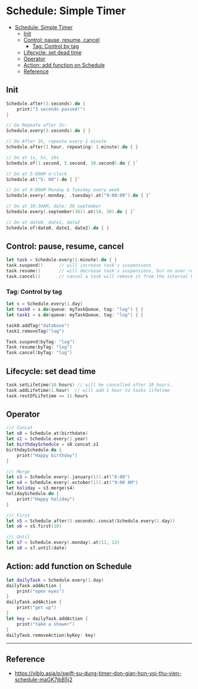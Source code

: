 # Schedule: Simple Timer

- [Schedule: Simple Timer](#schedule-simple-timer)
  - [Init](#init)
  - [Control: pause, resume, cancel](#control-pause-resume-cancel)
    - [Tag: Control by tag](#tag-control-by-tag)
  - [Lifecycle: set dead time](#lifecycle-set-dead-time)
  - [Operator](#operator)
  - [Action: add function on Schedule](#action-add-function-on-schedule)
  - [Reference](#reference)


## Init

```swift
Schedule.after(3.seconds).do {
    print("3 seconds passed!")
}

// Do Repeate after 3s:
Schedule.every(3.seconds).do { }

// Do After 1h, repeate every 1 minute
Schedule.after(1.hour, repeating: 1.minute).do { }

// Do at 1s, 5s, 10s
Schedule.of(1.second, 5.second, 10.second).do { }`

// Do at 5:00AM o'clock
Schedule.at("5: 00").do { }`

// Do at 9:00AM Monday & Tuesday every week
Schedule.every(.monday, .tuesday).at("9:00:00").do { }`

// Do at 10:30AM, date: 30 september
Schedule.every(.september(30)).at(10, 30).do { }`

// Do at date0, date1, date2
Schedule.of(date0, date1, date2).do { }
```

## Control: pause, resume, cancel

```swift
let task = Schedule.every(1.minute).do { }
task.suspend()		// will increase task's suspensions
task.resume() 		// will decrease task's suspensions, but no over resume at all, I will handle this for you~
task.cancel() 		// cancel a task will remove it from the internal holder, that is, will decrease task's reference count by one, if there are no other holders, task will be released
```

### Tag: Control by tag

```swift
let s = Schedule.every(1.day)
let task0 = s.do(queue: myTaskQueue, tag: "log") { }
let task1 = s.do(queue: myTaskQueue, tag: "log") { }

task0.addTag("database")
task1.removeTag("log")

Task.suspend(byTag: "log")
Task.resume(byTag: "log")
Task.cancel(byTag: "log")
```

## Lifecycle: set dead time

```swift
task.setLifetime(10.hours) // will be cancelled after 10 hours.
task.addLifetime(1.hour)  // will add 1 hour to tasks lifetime
task.restOfLifetime == 11.hours
```

## Operator

```swift
/// Concat
let s0 = Schedule.at(birthdate)
let s1 = Schedule.every(1.year)
let birthdaySchedule = s0.concat.s1
birthdaySchedule.do { 
    print("Happy birthday")
}

/// Merge
let s3 = Schedule.every(.january(1)).at("8:00")
let s4 = Schedule.every(.october(1)).at("9:00 AM")
let holiday = s3.merge(s4)
holidaySchedule.do {
    print("Happy holiday")
}

/// First
let s5 = Schedule.after(5.seconds).concat(Schedule.every(1.day))
let s6 = s5.first(10)

/// Until
let s7 = Schedule.every(.monday).at(11, 12)
let s8 = s7.until(date)
```

## Action: add function on Schedule

```swift
let dailyTask = Schedule.every(1.day)
dailyTask.addAction {
    print("open eyes")
}
dailyTask.addAction {
    print("get up")
}
let key = dailyTask.addAction {
    print("take a shower")
}
dailyTask.removeAction(byKey: key)
```

---

## Reference

- <https://viblo.asia/p/swift-su-dung-timer-don-gian-hon-voi-thu-vien-schedule-maGK7jbB5j2>
